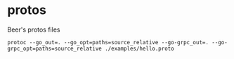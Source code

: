 # protos

Beer's protos files

```
protoc --go_out=. --go_opt=paths=source_relative --go-grpc_out=. --go-grpc_opt=paths=source_relative ./examples/hello.proto    
```